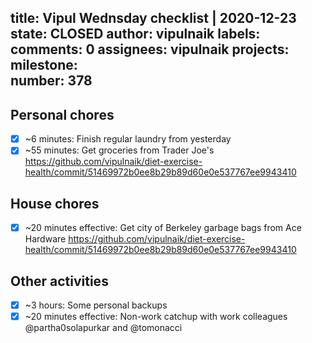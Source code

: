 title:	Vipul Wednsday checklist | 2020-12-23
state:	CLOSED
author:	vipulnaik
labels:	
comments:	0
assignees:	vipulnaik
projects:	
milestone:	
number:	378
--
## Personal chores

- [x] ~6 minutes: Finish regular laundry from yesterday
- [x] ~55 minutes: Get groceries from Trader Joe's https://github.com/vipulnaik/diet-exercise-health/commit/51469972b0ee8b29b89d60e0e537767ee9943410

## House chores

- [x] ~20 minutes effective: Get city of Berkeley garbage bags from Ace Hardware https://github.com/vipulnaik/diet-exercise-health/commit/51469972b0ee8b29b89d60e0e537767ee9943410

## Other activities

- [x] ~3 hours: Some personal backups
- [x] ~20 minutes effective: Non-work catchup with work colleagues @partha0solapurkar and @tomonacci
